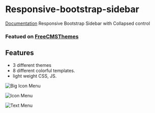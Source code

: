 # Responsive-bootstrap-sidebar
[Documentation](https://8subjects/responsive-bootstrap-sidebar/)
Responsive Bootstrap Sidebar with Collapsed control

### Featued on [FreeCMSThemes]( https://freecmsthemes.com/responsive-bootstrap-sidebar/)

## Features
* 3 different themes
* 8 different colorful templates.
* light weight CSS, JS.

![Big Icon Menu](https://swot.co.in/advt/big-icon-menu.png)

![Icon Menu](https://swot.co.in/advt/icon-menu.png)

![Text Menu](https://swot.co.in/advt/text-menu.png)






